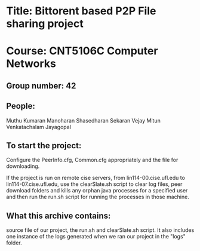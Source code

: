 # Title: Bittorent based P2P File sharing project  
# Course: CNT5106C Computer Networks

## Group number: 42
## People:  
Muthu Kumaran Manoharan
Shasedharan Sekaran
Vejay Mitun Venkatachalam Jayagopal


## To start the project:

Configure the PeerInfo.cfg, Common.cfg appropriately and the file for downloading. 


If the project is run on remote cise servers, from lin114-00.cise.ufl.edu to lin114-07.cise.ufl.edu, use the clearSlate.sh script to clear log files, peer download folders and kills any orphan java processes for a specified user and then run the run.sh script for running the processes in those machine.


## What this archive contains:
source file of our project, the run.sh and clearSlate.sh script.
It also includes one instance of the logs generated when we ran our project in the "logs" folder.



